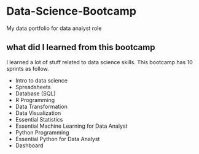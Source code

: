 # Data-Science-Bootcamp
My data portfolio for data analyst role

## what did I learned from this bootcamp

I learned a lot of stuff related to data science skills. This bootcamp has 10 sprints as follow.

- Intro to data science
- Spreadsheets
- Database (SQL)
- R Programming
- Data Transformation
- Data Visualization
- Essential Statistics
- Essential Machine Learning for Data Analyst
- Python Programming
- Essential Python for Data Analyst
- Dashboard

  
